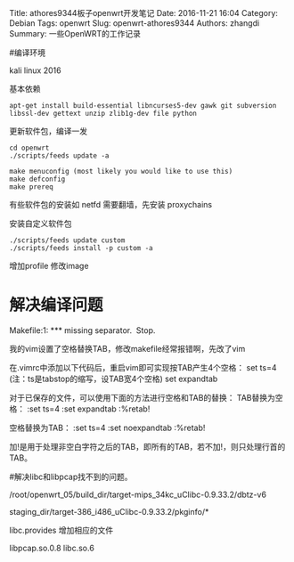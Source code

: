 Title: athores9344板子openwrt开发笔记
Date: 2016-11-21 16:04
Category: Debian
Tags: openwrt
Slug: openwrt-athores9344
Authors: zhangdi
Summary: 一些OpenWRT的工作记录

#编译环境

kali linux 2016

基本依赖
```
apt-get install build-essential libncurses5-dev gawk git subversion libssl-dev gettext unzip zlib1g-dev file python
```

更新软件包，编译一发

```
cd openwrt
./scripts/feeds update -a

make menuconfig (most likely you would like to use this)
make defconfig
make prereq
```

有些软件包的安装如 netfd 需要翻墙，先安装 proxychains

安装自定义软件包
```
./scripts/feeds update custom
./scripts/feeds install -p custom -a
```

增加profile
修改image

# 解决编译问题

Makefile:1: *** missing separator.  Stop.

我的vim设置了空格替换TAB，修改makefile经常报错啊，先改了vim

在.vimrc中添加以下代码后，重启vim即可实现按TAB产生4个空格：
set ts=4  (注：ts是tabstop的缩写，设TAB宽4个空格)
set expandtab

对于已保存的文件，可以使用下面的方法进行空格和TAB的替换：
TAB替换为空格：
:set ts=4
:set expandtab
:%retab!

空格替换为TAB：
:set ts=4
:set noexpandtab
:%retab!

加!是用于处理非空白字符之后的TAB，即所有的TAB，若不加!，则只处理行首的TAB。

#解决libc和libpcap找不到的问题。

/root/openwrt_05/build_dir/target-mips_34kc_uClibc-0.9.33.2/dbtz-v6


staging_dir/target-386_i486_uClibc-0.9.33.2/pkginfo/*

libc.provides 增加相应的文件

libpcap.so.0.8
libc.so.6
